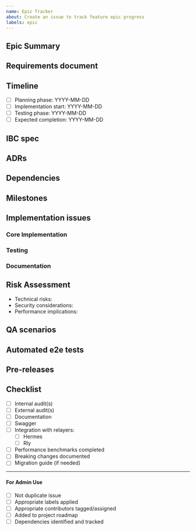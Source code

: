 ```yaml
---
name: Epic Tracker
about: Create an issue to track feature epic progress
labels: epic
---
```


<!-- < < < < < < < < < < < < < < < < < < < < < < < < < < < < < < < < < ☺ 
v                            ✰  Thanks for opening an issue! ✰    
v    Before smashing the submit button please review the template.
v    Word of caution: poorly thought-out proposals may be rejected 
v                     without deliberation 
☺ > > > > > > > > > > > > > > > > > > > > > > > > > > > > > > > > >  -->

## Epic Summary

<!-- Brief overview of the epic and its main objectives -->

## Requirements document

<!-- Link to requirements document -->

## Timeline

<!-- Expected timeline for completion with major milestones -->
- [ ] Planning phase: YYYY-MM-DD
- [ ] Implementation start: YYYY-MM-DD
- [ ] Testing phase: YYYY-MM-DD
- [ ] Expected completion: YYYY-MM-DD

## IBC spec

<!-- Link to specification -->

## ADRs

<!-- Links to ADRs related to this epic -->

## Dependencies

<!-- List any dependencies on other epics, features, or external systems -->

## Milestones

<!-- Links to alpha, beta, RC milestones -->

## Implementation issues

<!-- Links to specific issues, thematically/logically grouped -->

### Core Implementation
<!-- Core functionality issues -->

### Testing
<!-- Testing related issues -->

### Documentation
<!-- Documentation related issues -->

## Risk Assessment

<!-- Identify potential risks and mitigation strategies -->
- Technical risks:
- Security considerations:
- Performance implications:

## QA scenarios

<!-- Lists of manual QA tests that need to be performed -->

## Automated e2e tests

<!-- List of automated e2e tests that need be added to CI -->

## Pre-releases

<!-- Links to alpha, beta, RC tags/releases -->

## Checklist

<!-- Remove any items that are not applicable. -->

- [ ] Internal audit(s)
- [ ] External audit(s)
- [ ] Documentation
- [ ] Swagger
- [ ] Integration with relayers:
  - [ ] Hermes
  - [ ] Rly
- [ ] Performance benchmarks completed
- [ ] Breaking changes documented
- [ ] Migration guide (if needed)

____

#### For Admin Use

- [ ] Not duplicate issue
- [ ] Appropriate labels applied
- [ ] Appropriate contributors tagged/assigned
- [ ] Added to project roadmap
- [ ] Dependencies identified and tracked
